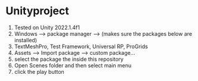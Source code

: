 # Unityproject

1) Tested on Unity 2022.1.4f1
2) Windows --> package manager --> (makes sure the packages below are installed)
3) TextMeshPro, Test Framework, Universal RP, ProGrids
4) Assets --> Import package --> custom package...
5) select the package the inside this repository
6) Open Scenes folder and then select main menu
7) click the play button
